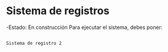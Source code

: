 <h1>Sistema de registros</h1>
-Estado: En construcción
Para ejecutar el sistema, debes poner:

```npm install react´´´

Sistema de registro 2
